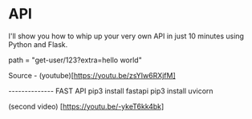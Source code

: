 # API
 I'll show you how to whip up your very own API in just 10 minutes using Python and Flask. 

path = "get-user/123?extra=hello world"

 Source - (youtube)[https://youtu.be/zsYIw6RXjfM]

-------------- FAST API
pip3 install fastapi
pip3 install uvicorn

(second video) [https://youtu.be/-ykeT6kk4bk]